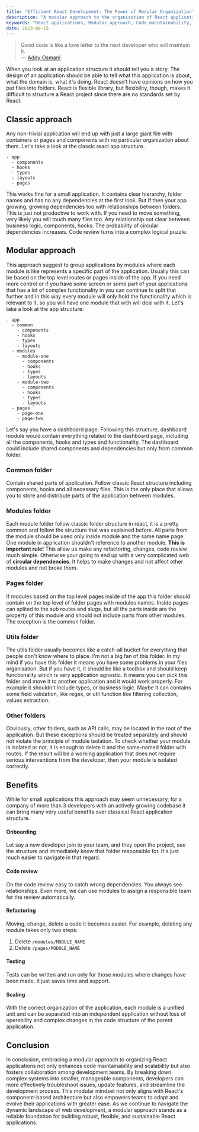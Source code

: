 ```yaml
---
title: "Efficient React Development: The Power of Modular Organization"
description: "A modular approach to the organization of React applications."
keywords: "React applications, Modular approach, Code maintainability, Scalability, Collaboration, Component-based architecture, Development teams, Troubleshooting, Feature updates, Streamlining, Web development, Robustness, Flexibility, Sustainability"
date: 2023-06-15
---
```


> Good code is like a love letter to the next developer who will maintain it. </br>
— [Addy Osmani](https://addyosmani.com/blog/good-code/)

When you look at an application structure it should tell you a story. The design of an application should be able to tell what this application is about, what the domain is, what it's doing.
React doesn’t have opinions on how you put files into folders. React is flexible library, but flexibility, though, makes it difficult to structure a React project since there are no standards set by React.

## Classic approach
Any non-trivial application will end up with just a large giant file with containers or pages and components with no particular organization about them. Let's take a look at the classic react app structure.

```
- app
  - components
  - hooks
  - types
  - layouts
  - pages
```

This works fine for a small application. It contains clear hierarchy, folder names and has no any dependencies at the first look. But if then your app growing, growing dependencies too with relationships between folders. This is just not productive to work with. If you need to move something, very likely you will touch many files too. Any relationship not clear between business logic, components, hooks. The probability of circular dependencies increases. Code review turns into a complex logical puzzle.

## Modular approach
This approach suggest to group applications by modules where each module is like represents a specific part of the application. Usually this can be based on the top level routes or pages inside of the app. If you need more control or if you have some screen or some part of your applications that has a lot of complex functionality in you can continue to split that further and in this way every module will only hold the functionality which is relevant to it, so you will have one module that with will deal with it. Let's take a look at the app structure:

```
- app
  - common
    - components
    - hooks
    - types
    - layouts
  - modules
    - module-one
      - components
      - hooks
      - types
      - layouts
    - module-two
      - components
      - hooks
      - types
      - layouts
  - pages
    - page-one
    - page-two
```

Let's say you have a dashboard page. Following this structure, dashboard module would contain everything related to the dashboard page, including all the components, hooks and types and functionality. The dashboard could include shared components and dependencies but only from common folder.

### Common folder
Contain shared parts of application. Follow classic React structure including components, hooks and all necessary files. This is the only place that allows you to store and distribute parts of the application between modules.

### Modules folder 
Each module folder follow classic folder structure in react, it is a pretty common and follow the structure that was explained before. All parts from the module should be used only inside module and the same name page. One module in application shouldn't reference to another module. **This is important rule!** This allow us make any refactoring, changes, code review much simple. Otherwise your going to end up with a very complicated web of **circular dependencies**. It helps to make changes and not affect other modules and not broke them.

### Pages folder
If modules based on the top level pages inside of the app this folder should contain on the top level of folder pages with modules names. Inside pages can splited to the sub routes and slugs, but all the parts inside are the property of this module and should not include parts from other modules. The exception is the common folder.

### Utils folder
The utils folder usually becomes like a catch-all bucket for everything that people don't know where to place. I'm not a big fan of this folder. In my mind if you have this folder it means you have some problems in your files organisation. But if you have it, it should be like a toolbox and should keep functionality which is very application agnostic. It means you can pick this folder and move it to another application and it would work properly. For example it shouldn't include types, or business logic. Maybe it can contains some field validation, like regex, or util function like filtering collection, values extraction.

### Other folders
Obviously, other folders, such as API calls, may be located in the root of the application. But these exceptions should be treated separately and should not violate the principle of module isolation. To check whether your module is isolated or not, it is enough to delete it and the same-named folder with routes. If the result will be a working application that does not require serious interventions from the developer, then your module is isolated correctly.  
  
## Benefits
While for small applications this approach may seem unnecessary, for a company of more than 3 developers with an actively growing codebase it can bring many very useful benefits over classical React application structure.

#### Onboarding 
Let say a new developer join to your team, and they open the project, see the structure and immediately know that folder responsible for. It's just much easier to navigate in that regard. 

#### Code review
On the code review easy to catch wrong dependencies. You always see relationships. Even more, we can use modules to assign a responsible team for the review automatically. 

#### Refactoring
Moving, change, delete a code it becomes easier. For example, deleting any module takes only two steps:

1. Delete `/modules/MODULE_NAME`
2. Delete `/pages/MODULE_NAME`

#### Testing
Tests can be written and run only for those modules where changes have been made. It just saves time and support.

#### Scaling
With the correct organization of the application, each module is a unified unit and can be separated into an independent application without loss of operability and complex changes in the code structure of the parent application.

## Conclusion
In conclusion, embracing a modular approach to organizing React applications not only enhances code maintainability and scalability but also fosters collaboration among development teams. By breaking down complex systems into smaller, manageable components, developers can more effectively troubleshoot issues, update features, and streamline the development process. This modular mindset not only aligns with React's component-based architecture but also empowers teams to adapt and evolve their applications with greater ease. As we continue to navigate the dynamic landscape of web development, a modular approach stands as a reliable foundation for building robust, flexible, and sustainable React applications.
